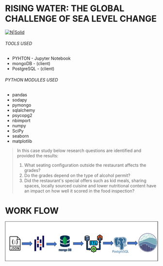 # RISING WATER: THE GLOBAL CHALLENGE OF SEA LEVEL CHANGE

[![N|Solid](https://fiverr-res.cloudinary.com/images/q_auto,f_auto/gigs/290414739/original/92ff23f0734314bd73211ac89798eaa286b756ea/do-python-programming-projects-in-numpy-pycharm-pandas-jupyter-notebook.png)]()
<!-- [![N|Solid](https://cdn-images-1.medium.com/max/1200/1*6j17ZDuywkKu7TOa2yvAKg.png)]() -->
###### TOOLS USED
- PYHTON - Jupyter Notebook
- mongoDB - (client)
- PostgreSQL - (client)
###### PYTHON MODULES USED
- pandas
- sodapy
- pymongo
- sqlalchemy
- psycopg2
- nbimport
- numpy
- SciPy
- seaborn
- matplotlib

> In this case study below research questions are identified and provided the results:
> 1. What seating configuration outside the restaurant affects the grades?
> 2. Do the grades depend on the type of alcohol permit?
> 3. Did the restaurant's special offers such as kid meals, sharing spaces, locally sourced cuisine and lower nutritional content have an impact on how well it scored in the food inspection?

# WORK FLOW
[![N|Solid](https://github.com/NVishnunath/DAP/blob/main/Process_flow.png)]()
